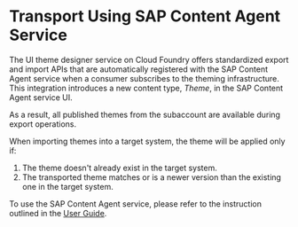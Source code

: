 <!-- loio79fe4d99c3ca4e548067ab5d5877beb0 -->

# Transport Using SAP Content Agent Service

The UI theme designer service on Cloud Foundry offers standardized export and import APIs that are automatically registered with the SAP Content Agent service when a consumer subscribes to the theming infrastructure. This integration introduces a new content type, *Theme*, in the SAP Content Agent service UI.

As a result, all published themes from the subaccount are available during export operations.

When importing themes into a target system, the theme will be applied only if:

1.  The theme doesn't already exist in the target system.
2.  The transported theme matches or is a newer version than the existing one in the target system.

To use the SAP Content Agent service, please refer to the instruction outlined in the [User Guide](https://help.sap.com/docs/content-agent-service/user-guide/introduction?version=Cloud).

